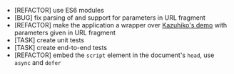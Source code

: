 * [REFACTOR] use ES6 modules
* [BUG] fix parsing of and support for parameters in URL fragment
* [REFACTOR] make the application a wrapper over [Kazuhiko's demo](https://kazuhikoarase.github.io/qrcode-generator/js/demo/) with parameters given in URL fragment
* [TASK] create unit tests
* [TASK] create end-to-end tests
* [REFACTOR] embed the `script` element in the document's `head`, use `async` and `defer`

